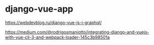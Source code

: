 # django-vue-app

https://webdevblog.ru/django-vue-js-i-graphql/


https://medium.com/@rodrigosmaniotto/integrating-django-and-vuejs-with-vue-cli-3-and-webpack-loader-145c3b98501a

